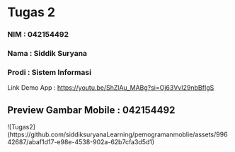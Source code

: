 <h1> Tugas 2 </h1>
<h3> NIM : 042154492 </h3>
<h3> Nama : Siddik Suryana </h3>
<h3> Prodi : Sistem Informasi </h3>
<p> Link Demo App : <a href="https://youtu.be/ShZlAu_MABg?si=Oj63VvI29nbBfIgS">https://youtu.be/ShZlAu_MABg?si=Oj63VvI29nbBfIgS </a> </p>
<h2> Preview Gambar Mobile : 042154492 </h2>
![Tugas2](https://github.com/siddiksuryanaLearning/pemogramanmoblie/assets/99642687/abaf1d17-e98e-4538-902a-62b7cfa3d5d1)
